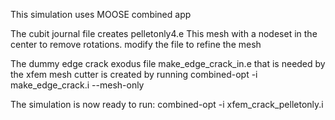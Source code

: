 This simulation uses MOOSE combined app

The cubit journal file creates pelletonly4.e 
This mesh with a nodeset in the center to remove rotations.  modify the file to refine the mesh

The dummy edge crack exodus file make_edge_crack_in.e that is needed by the xfem mesh cutter is created by running
combined-opt -i make_edge_crack.i --mesh-only 

The simulation is now ready to run:
combined-opt -i xfem_crack_pelletonly.i
